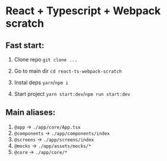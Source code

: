 # React + Typescript + Webpack scratch

## Fast start:

1. Сlone repo `git clone ...`


2. Go to main dir `cd react-ts-webpack-scratch`

3. Instal deps `yarn`/`npm i`

4. Start project `yarn start:dev`/`npm run start:dev`

## Main aliases:

1. `@app` -> `./app/core/App.tsx`
2. `@components` -> `./app/components/index`
3. `@screens` -> `./app/screens/index`
4. `@mocks` -> `./app/assets/mocks/*`
5. `@core` -> `./app/core/*`
